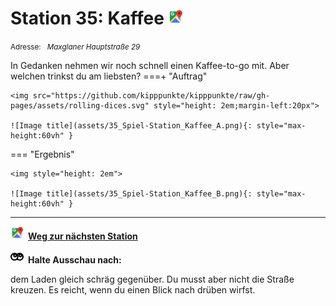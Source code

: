 # Station 35: Kaffee  <a href="https://www.google.com/maps/dir/?api=1&travelmode=walking&destination=47.7971019,13.022302"><img src="https://github.com/kipppunkte/kipppunkte/raw/gh-pages/assets/google-maps.svg" width="24" height="24"></a>

<small>Adresse:<em style="margin-left: 10px">Maxglaner Hauptstraße 29</em></small>



In Gedanken nehmen wir noch schnell einen Kaffee-to-go mit. Aber welchen trinkst du am liebsten?
===+ "Auftrag" 

    <img src="https://github.com/kipppunkte/kipppunkte/raw/gh-pages/assets/rolling-dices.svg" style="height: 2em;margin-left:20px">

    ![Image title](assets/35_Spiel-Station_Kaffee_A.png){: style="max-height:60vh" }


=== "Ergebnis"

    <img style="height: 2em">

    ![Image title](assets/35_Spiel-Station_Kaffee_B.png){: style="max-height:60vh" }





____

<a href="https://www.google.com/maps/dir/?api=1&travelmode=walking&destination=47.797083,13.0217722"><img src="https://github.com/kipppunkte/kipppunkte/raw/gh-pages/assets/google-maps.svg" style="height: 1.5em;margin-right: 0.5em"></a>**[Weg zur nächsten Station](https://www.google.com/maps/dir/?api=1&travelmode=walking&destination=47.797083,13.0217722)**



<img src="https://github.com/kipppunkte/kipppunkte/raw/gh-pages/assets/eyes.svg" style="height: 1.5em;background: white;margin-right: 0.5em">**Halte Ausschau nach:**

dem Laden gleich schräg gegenüber. Du musst aber nicht die Straße kreuzen. Es reicht, wenn du einen Blick nach drüben wirfst.